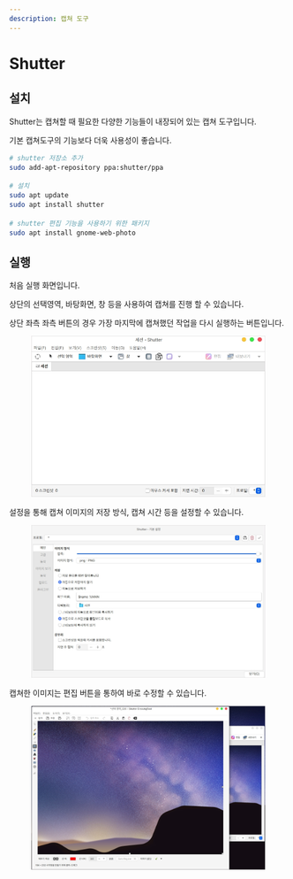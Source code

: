 ```yaml
---
description: 캡쳐 도구
---
```


# Shutter

## 설치

Shutter는 캡쳐할 때 필요한 다양한 기능들이 내장되어 있는 캡쳐 도구입니다.

기본 캡쳐도구의 기능보다 더욱 사용성이 좋습니다.

```bash
# shutter 저장소 추가
sudo add-apt-repository ppa:shutter/ppa

# 설치
sudo apt update
sudo apt install shutter

# shutter 편집 기능을 사용하기 위한 패키지
sudo apt install gnome-web-photo
```

## 실행

처음 실행 화면입니다.

상단의 선택영역, 바탕화면, 창 등을 사용하여 캡쳐를 진행 할 수 있습니다.

상단 좌측 좌측 버튼의 경우 가장 마지막에 캡쳐했던 작업을 다시 실행하는 버튼입니다.

<figure><img src="../../.gitbook/assets/Shutter_001.png" alt=""><figcaption></figcaption></figure>

&#x20;설정을 통해 캡쳐 이미지의 저장 방식, 캡쳐 시간 등을 설정할 수 있습니다.

<figure><img src="../../.gitbook/assets/Shutter_002.png" alt=""><figcaption></figcaption></figure>

캡쳐한 이미지는 편집 버튼을 통하여 바로 수정할 수 있습니다.

<figure><img src="../../.gitbook/assets/Shutter_003.png" alt=""><figcaption></figcaption></figure>
